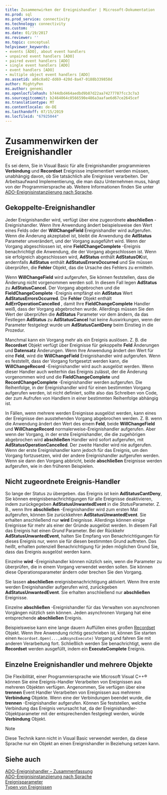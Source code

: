 ```yaml
---
title: Zusammenwirken der Ereignishandler | Microsoft-Dokumentation
ms.prod: sql
ms.prod_service: connectivity
ms.technology: connectivity
ms.custom: ''
ms.date: 01/19/2017
ms.reviewer: ''
ms.topic: conceptual
helpviewer_keywords:
- events [ADO], about event handlers
- unpaired event handlers [ADO]
- paired event handlers [ADO]
- single event handlers [ADO]
- event handlers [ADO]
- multiple object event handlers [ADO]
ms.assetid: a86c8a02-dd69-420d-8a47-0188b339858d
author: MightyPen
ms.author: genemi
ms.openlocfilehash: b744dbd464aedbd9b87d22aa74277787fcc3c7a3
ms.sourcegitcommit: b2464064c0566590e486a3aafae6d67ce2645cef
ms.translationtype: MT
ms.contentlocale: de-DE
ms.lasthandoff: 07/15/2019
ms.locfileid: "67925044"
---
```

# <a name="how-event-handlers-work-together"></a>Zusammenwirken der Ereignishandler
Es sei denn, Sie in Visual Basic für alle Ereignishandler programmieren **Verbindung** und **Recordset** Ereignisse implementiert werden müssen, unabhängig davon, ob Sie tatsächlich alle Ereignisse verarbeiten. Der Arbeitsaufwand Implementierung, die man dazu Unternehmen muss, hängt von der Programmiersprache ab. Weitere Informationen finden Sie unter [ADO-Ereignisinstanziierung nach Sprache](../../../ado/guide/data/ado-event-instantiation-by-language.md).  
  
## <a name="paired-event-handlers"></a>Gekoppelte-Ereignishandler  
 Jeder Ereignishandler wird, verfügt über eine zugeordnete **abschließen** -Ereignishandler. Wenn Ihre Anwendung ändert beispielsweise den Wert eines Felds oder der **WillChangeField** Ereignishandler wird aufgerufen. Wenn die Änderung akzeptabel ist, bleibt die Anwendung die **AdStatus** Parameter unverändert, und der Vorgang ausgeführt wird. Wenn der Vorgang abgeschlossen ist, eine **FieldChangeComplete** -Ereignis benachrichtigt die Anwendung, die der Vorgang abgeschlossen ist. Wenn sie erfolgreich abgeschlossen wird, **AdStatus** enthält **AdStatusOK**ist, andernfalls **AdStatus** enthält **AdStatusErrorsOccurred** und Sie müssen überprüfen, die **Fehler** Objekt, das die Ursache des Fehlers zu ermitteln.  
  
 Wenn **WillChangeField** wird aufgerufen, Sie können feststellen, dass die Änderung nicht vorgenommen werden soll. In diesem Fall legen **AdStatus** zu **AdStatusCancel.** Der Vorgang abgebrochen und die **FieldChangeComplete** -Ereignis empfängt ein **AdStatus** Wert **AdStatusErrorsOccurred**. Die **Fehler** Objekt enthält **AdErrOperationCancelled** , damit Ihre **FieldChangeComplete** Handler weiß, dass der Vorgang abgebrochen wurde. Allerdings müssen Sie den Wert der überprüfen die **AdStatus** Parameter vor dem ändern, da das Festlegen **AdStatus** zu **AdStatusCancel** hat keine Auswirkungen, wenn der Parameter festgelegt wurde um **AdStatusCantDeny** beim Einstieg in die Prozedur.  
  
 Manchmal kann ein Vorgang mehr als ein Ereignis auslösen. Z. B. die **Recordset** Objekt verfügt über Ereignisse für gekoppelte **Feld** Änderungen und **Datensatz** Änderungen. Wenn Ihre Anwendung ändert den Wert für eine **Feld**, wird die **WillChangeField** Ereignishandler wird aufgerufen. Wenn es feststellt, dass der Vorgang fortgesetzt werden kann, die **WillChangeRecord** -Ereignishandler wird auch ausgelöst werden. Wenn dieser Handler auch weiterhin das Ereignis zulässt, der die Änderung vorgenommen wird und die **FieldChangeComplete** und **RecordChangeComplete** -Ereignishandler werden aufgerufen. Die Reihenfolge, in der Ereignishandler wird für einen bestimmten Vorgang aufgerufen werden, ist nicht definiert, sollte also das Schreiben von Code, der zum Aufrufen von Handlern in einer bestimmten Reihenfolge abhängig ist.  
  
 In Fällen, wenn mehrere werden Ereignisse ausgelöst werden, kann eines der Ereignisse den ausstehenden Vorgang abgebrochen werden. Z. B. wenn die Anwendung ändert den Wert des einem **Feld**, beide **WillChangeField** und **WillChangeRecord** normalerweise-Ereignishandler aufgerufen. Aber wenn der Vorgang, in der erste Ereignishandler, die die zugehörigen abgebrochen wird **abschließen** Handler wird sofort aufgerufen, mit **AdStatusOperationCancelled**. Der zweite Handler wird nie aufgerufen. Wenn der erste Ereignishandler kann jedoch für das Ereignis, um den Vorgang fortzusetzen, wird der andere Ereignishandler aufgerufen werden. Wenn sie dann den Vorgang abbricht, beide **abschließen** Ereignisse werden aufgerufen, wie in den früheren Beispielen.  
  
## <a name="unpaired-event-handlers"></a>Nicht zugeordnete Ereignis-Handler  
 So lange der Status zu übergeben. das Ereignis ist kein **AdStatusCantDeny**, Sie können ereignisbenachrichtigungen für alle Ereignisse deaktivieren, indem zurückgegeben **AdStatusUnwantedEvent** in die *Status*Parameter. Z. B., wenn Ihre **abschließen** -Ereignishandler wird zum ersten Mal aufgerufen, können Sie zurückkehren **AdStatusUnwantedEvent**. Sie erhalten anschließend nur **wird** Ereignisse. Allerdings können einige Ereignisse für mehr als einer der Gründe ausgelöst werden. In diesem Fall das Ereignis hat einen *Grund* Parameter. Bei der Rückkehr **AdStatusUnwantedEvent**, halten Sie Empfang von Benachrichtigungen für dieses Ereignis nur, wenn sie für diesen bestimmten Grund auftreten. Das heißt, erhalten potenziell Benachrichtigung für jeden möglichen Grund Sie, dass das Ereignis ausgelöst werden kann.  
  
 Einzelne **wird** -Ereignishandler können nützlich sein, wenn die Parameter zu überprüfen, die in einem Vorgang verwendet werden sollen. Sie können diese Operationsparameter ändern oder brechen Sie den Vorgang.  
  
 Sie lassen **abschließen** ereignisbenachrichtigung aktiviert. Wenn Ihre erste werden Ereignishandler aufgerufen wird, zurückgeben **AdStatusUnwantedEvent**. Sie erhalten anschließend nur **abschließen** Ereignisse.  
  
 Einzelne **abschließen** -Ereignishandler für das Verwalten von asynchronen Vorgängen nützlich sein können. Jeden asynchronen Vorgang hat eine entsprechende **abschließen** Ereignis.  
  
 Beispielsweise kann eine lange dauern Auffüllen eines großen [Recordset](../../../ado/reference/ado-api/recordset-object-ado.md) Objekt. Wenn Ihre Anwendung richtig geschrieben ist, können Sie starten einen `Recordset.Open(...,adAsyncExecute)` Vorgang und fahren Sie mit anderen Verarbeitung fort. Schließlich werden Sie benachrichtigt, wenn die **Recordset** werden ausgefüllt, indem ein **ExecuteComplete** Ereignis.  
  
## <a name="single-event-handlers-and-multiple-objects"></a>Einzelne Ereignishandler und mehrere Objekte  
 Die Flexibilität, einer Programmiersprache wie Microsoft Visual C++® können Sie eine Ereignis-Handler Verarbeiten von Ereignissen aus mehreren Objekten verfügen. Angenommen, Sie verfügen über eine **trennen** Event Handler Verarbeiten von Ereignissen aus mehreren **Verbindung** Objekte. Wenn eine der Verbindungen beendet wurde, die **trennen** -Ereignishandler aufgerufen. Können Sie feststellen, welche Verbindung das Ereignis verursacht hat, da der Ereignishandler-Objektparameter mit der entsprechenden festgelegt werden, würde **Verbindung** Objekt.  
  
> [!NOTE]
>  Diese Technik kann nicht in Visual Basic verwendet werden, da diese Sprache nur ein Objekt an einen Ereignishandler in Beziehung setzen kann.  
  
## <a name="see-also"></a>Siehe auch  
 [ADO-Ereignishandler – Zusammenfassung](../../../ado/guide/data/ado-event-handler-summary.md)   
 [ADO-Ereignisinstanziierung nach Sprache](../../../ado/guide/data/ado-event-instantiation-by-language.md)   
 [Ereignisparameter](../../../ado/guide/data/event-parameters.md)   
 [Typen von Ereignissen](../../../ado/guide/data/types-of-events.md)
